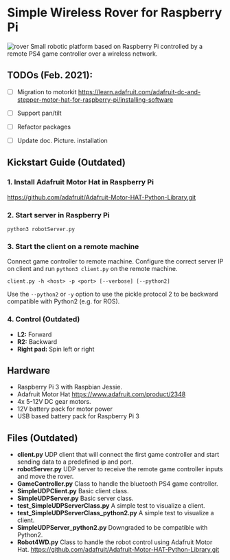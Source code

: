 # Simple Wireless Rover for Raspberry Pi

![rover](images/IMG_3115.JPG)
Small robotic platform based on Raspberry Pi controlled by a remote PS4 game controller over a wireless network.

## TODOs (Feb. 2021): 
- [ ] Migration to motorkit
    https://learn.adafruit.com/adafruit-dc-and-stepper-motor-hat-for-raspberry-pi/installing-software
- [ ] Support pan/tilt  
- [ ] Refactor packages
- [ ] Update doc. Picture. installation


## Kickstart Guide (Outdated)
### 1. Install Adafruit Motor Hat in Raspberry Pi
https://github.com/adafruit/Adafruit-Motor-HAT-Python-Library.git
### 2. Start server in Raspberry Pi
`python3 robotServer.py`
### 3. Start the client on a remote machine
Connect game controller to remote machine. Configure the correct server IP on client and run `python3 client.py` on the remote machine.

`client.py -h <host> -p <port> [--verbose] [--python2]`

Use the `--python2` or `-y` option to use the pickle protocol 2 to be backward compatible with Python2 (e.g. for ROS).

### 4. Control (Outdated)
- **L2:** Forward
- **R2:** Backward
- **Right pad:** Spin left or right


## Hardware
- Raspberry Pi 3 with Raspbian Jessie.
- Adafruit Motor Hat https://www.adafruit.com/product/2348
- 4x 5-12V DC gear motors.
- 12V battery pack for motor power
- USB based battery pack for Raspberry Pi 3

## Files (Outdated)
- **client.py** UDP client that will connect the first game controller and start sending data to a predefined ip and port.
- **robotServer.py** UDP server to receive the remote game controller inputs and move the rover.
- **GameController.py** Class to handle the bluetooth PS4 game controller.
- **SimpleUDPClient.py** Basic client class.
- **SimpleUDPServer.py** Basic server class.
- **test_SimpleUDPServerClass.py** A simple test to visualize a client.
- **test_SimpleUDPServerClass_python2.py** A simple test to visualize a client.
- **SimpleUDPServer_python2.py** Downgraded to be compatible with Python2.
- **Robot4WD.py** Class to handle the robot control using Adafruit Motor Hat. https://github.com/adafruit/Adafruit-Motor-HAT-Python-Library.git

